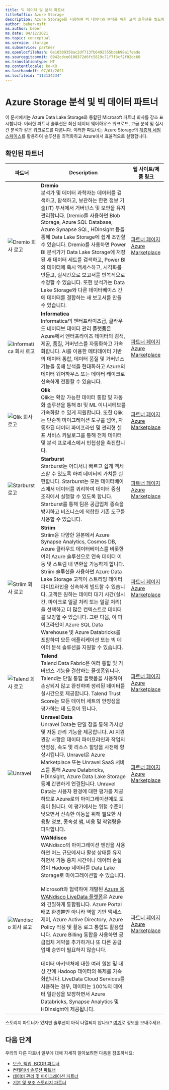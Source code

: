 ```yaml
---
title: 빅 데이터 및 분석 파트너
titleSuffix: Azure Storage
description: Azure Storage를 사용하여 빅 데이터와 분석을 위한 고객 솔루션을 빌드하는 Microsoft 파트너 회사 목록
author: beber-msft
ms.author: beber
ms.date: 04/12/2021
ms.topic: conceptual
ms.service: storage
ms.subservice: partner
ms.openlocfilehash: 0e10309350ac2df713fb6492555bdeb98a1feade
ms.sourcegitcommit: 8942cdce0108372d6fc5819c71f7f3cf2f02dc60
ms.translationtype: HT
ms.contentlocale: ko-KR
ms.lasthandoff: 07/01/2021
ms.locfileid: "113134234"
---
```

# <a name="azure-storage-analytics-and-big-data-partners"></a>Azure Storage 분석 및 빅 데이터 파트너

이 문서에서는 Azure Data Lake Storage와 통합된 Microsoft 파트너 회사를 강조 표시합니다. 이러한 파트너 솔루션은 최신 데이터 웨어하우스 워크로드, 고급 분석 및 실시간 분석과 같은 워크로드를 다룹니다. 이러한 파트너는 Azure Storage의 [계층적 네임 스페이스](../../../blobs/data-lake-storage-namespace.md)를 활용하여 솔루션을 최적화하고 Azure에서 효율적으로 실행합니다.

## <a name="verified-partners"></a>확인된 파트너

| 파트너 | Description | 웹 사이트/제품 링크 |
| ------- | ----------- | -------------------- |
|![Dremio 회사 로고](./media/dremio-logo.jpg) |**Dremio**<br>분석가 및 데이터 과학자는 데이터를 검색하고, 탐색하고, 보관하는 한편 정보 기술(IT) 부서에서 거버넌스 및 보안을 유지 관리합니다. Dremio를 사용하면 Blob Storage, Azure SQL Database, Azure Synapse SQL, HDInsight 등을 통해 Data Lake Storage에 쉽게 조인할 수 있습니다. Dremio를 사용하면 Power BI 분석가가 Data Lake Storage에 저장된 새 데이터 세트를 검색하고, Power BI의 데이터에 즉시 액세스하고, 시각화를 만들고, 실시간으로 보고서를 반복적으로 수정할 수 있습니다. 또한 분석가는 Data Lake Storage와 다른 데이터베이스 간에 데이터를 결합하는 새 보고서를 만들 수 있습니다.|[파트너 페이지](https://www.dremio.com/azure/)<br>[Azure Marketplace](https://azuremarketplace.microsoft.com/marketplace/apps/dremiocorporation.dremio_ce)<br>|
![Informatica 회사 로고](./media/informatica-logo.png) |**Informatica**<br>Informatica의 엔터프라이즈급, 클라우드 네이티브 데이터 관리 플랫폼은 Azure에서 엔터프라이즈 데이터의 검색, 제공, 품질, 거버넌스를 자동화하고 가속화합니다. AI를 이용한 메타데이터 기반의 데이터 통합, 데이터 품질 및 거버넌스 기능을 통해 분석을 현대화하고 Azure의 데이터 웨어하우스 또는 데이터 레이크로 신속하게 전환할 수 있습니다.|[파트너 페이지](https://www.informatica.com/azure)<br>[Azure Marketplace](https://azuremarketplace.microsoft.com/marketplace/apps/informatica.annualiics?tab=Overview)|
![Qlik 회사 로고](./media/qlik-logo.png) |**Qlik**<br>Qlik는 확장 가능한 데이터 통합 및 자동화 솔루션을 통해 BI 및 ML 이니셔티브를 가속화할 수 있게 지원합니다. 또한 Qlik는 단순히 마이그레이션 도구를 넘어, 자동화된 데이터 파이프라인 및 관리형 셀프 서비스 카탈로그를 통해 전체 데이터 및 분석 프로세스에서 민첩성을 촉진합니다.|[파트너 페이지](https://www.qlik.com/us/products/technology/qlik-microsoft-azure-migration)<br>[Azure Marketplace](https://azuremarketplace.microsoft.com/marketplace/apps/qlik.qlik_data_integration_platform)|
![Starburst 로고](./media/starburst-logo.jpg) |**Starburst**<br>Starburst는 어디서나 빠르고 쉽게 액세스할 수 있도록 하여 데이터의 가치를 실현합니다. Starburst는 모든 데이터베이스에서 데이터를 쿼리하여 데이터 중심 조직에서 실행할 수 있도록 합니다. Starburst를 통해 팀은 공급업체 종속을 방지하고 비즈니스에 적합한 기존 도구를 사용할 수 있습니다.|[파트너 페이지](https://www.starburst.io/platform/deployment-options/starburst-on-azure/)<br>[Azure Marketplace](https://azuremarketplace.microsoft.com/marketplace/apps/starburstdatainc1582306810515.starburst-enterprise-presto)|
![Striim 회사 로고](./media/striim-logo.png) |**Striim**<br>Striim은 다양한 원본에서 Azure Synapse Analytics, Cosmos DB, Azure 클라우드 데이터베이스를 비롯한 여러 Azure 솔루션으로 연속 데이터 이동 및 스트림 내 변환을 가능하게 합니다. Striim 솔루션을 사용하면 Azure Data Lake Storage 고객이 스트리밍 데이터 파이프라인을 신속하게 빌드할 수 있습니다. 고객은 원하는 데이터 대기 시간(실시간, 마이크로 일괄 처리 또는 일괄 처리)을 선택하고 더 많은 컨텍스트로 데이터를 보강할 수 있습니다. 그런 다음, 이 파이프라인이 Azure SQL Data Warehouse 및 Azure Databricks를 포함하여 모든 애플리케이션 또는 빅 데이터 분석 솔루션을 지원할 수 있습니다. |[파트너 페이지](https://www.striim.com/partners/striim-for-microsoft-azure/)<br>[Azure Marketplace](https://azuremarketplace.microsoft.com/marketplace/apps/striim.azurestorageintegration?tab=overview)|
![Talend 회사 로고](./media/talend-logo.png) |**Talend**<br>Talend Data Fabric은 여러 통합 및 거버넌스 기능을 결합하는 플랫폼입니다. Talend는 단일 통합 플랫폼을 사용하여 손상되지 않고 완전하며 정리된 데이터를 실시간으로 제공합니다. Talend Trust Score는 모든 데이터 세트의 안정성을 평가하는 데 도움이 됩니다. |[파트너 페이지](https://www.talend.com/partners/microsoft-azure/)<br>[Azure Marketplace](https://azuremarketplace.microsoft.com/marketplace/apps/talend.talendclouddi)|
![Unravel](./media/unravel-logo.png) |**Unravel Data**<br>Unravel Data는 단일 창을 통해 가시성 및 자동 관리 기능을 제공합니다. AI 지원 권장 사항은 데이터 파이프라인과 작업의 안정성, 속도 및 리소스 할당을 사전에 향상시킵니다. Unravel은 Azure Marketplace 또는 Unravel SaaS 서비스를 통해 Azure Databricks, HDInsight, Azure Data Lake Storage 등에 간편하게 연결됩니다. Unravel Data는 사용자 환경에 대한 평가를 제공하므로 Azure로의 마이그레이션에도 도움이 됩니다. 이 평가에서는 위험 수준이 낮으면서 신속한 이동을 위해 필요한 사용량 정보, 종속성 맵, 비용 및 작업량을 파악합니다.|[파트너 페이지](https://www.unraveldata.com/azure-databricks/)<br>[Azure Marketplace](https://azuremarketplace.microsoft.com/marketplace/apps/unravel-data.unravel4databrickssubscriptionasaservice?tab=Overview)
|![Wandisco 회사 로고](./media/wandisco-logo.jpg) |**WANdisco**<br>WANdisco의 마이그레이션 엔진을 사용하면 어느 규모에서나 활성 상태를 유지하면서 가동 중지 시간이나 데이터 손실 없이 Hadoop 데이터를 Data Lake Storage로 마이그레이션할 수 있습니다.<br><br>Microsoft와 협력하여 개발된 [Azure 용 WANdisco LiveData 플랫폼](../../../blobs/migrate-gen2-wandisco-live-data-platform.md)은 Azure와 긴밀하게 통합됩니다. Azure Portal 배포 환경뿐만 아니라 역할 기반 액세스 제어, Azure Active Directory, Azure Policy 적용 및 활동 로그 통합도 활용합니다. Azure Billing 통합을 사용하면 공급업체 계약을 추가하거나 또 다른 공급업체 승인이 필요하지 않습니다.<br><br>데이터 아키텍처에 대한 여러 원본 및 대상 간에 Hadoop 데이터의 복제를 가속화합니다. LiveData Cloud Services를 사용하는 경우, 데이터는 100%의 데이터 일관성을 보장하면서 Azure Databricks, Synapse Analytics 및 HDInsight에 제공됩니다. |[파트너 페이지](https://www.wandisco.com/microsoft/)<br>[Azure Marketplace](https://azuremarketplace.microsoft.com/marketplace/apps/wandisco.ldm?tab=Overview)|

스토리지 파트너가 있지만 솔루션이 아직 나열되지 않나요? [여기](https://forms.office.com/pages/responsepage.aspx?id=v4j5cvGGr0GRqy180BHbR3i8TQB_XnRAsV3-7XmQFpFUQjY4QlJYUzFHQ0ZBVDNYWERaUlNRVU5IMyQlQCN0PWcu)로 정보를 보내주세요.
## <a name="next-steps"></a>다음 단계

우리의 다른 파트너 일부에 대해 자세히 알아보려면 다음을 참조하세요:

- [보관, 백업, BCDR 파트너](..\backup-archive-disaster-recovery\partner-overview.md)
-  [컨테이너 솔루션 파트너](..\container-solutions\partner-overview.md)
- [데이터 관리 및 마이그레이션 파트너](..\data-management\partner-overview.md)
- [기본 및 보조 스토리지 파트너](..\primary-secondary-storage\partner-overview.md)
